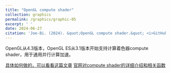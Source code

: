 ```yaml
---
title: "OpenGL compute shader"
collection: graphics
permalink: /graphics/graphic-05
excerpt: ' '
date: 2024-06-27
citation: 'Joe-Bi. (2024). &quot;OpenGL compute shader.&quot; <i>GitHub Joe-Bi of Bugs</i>'
---
```

   
OpenGL从4.3版本，OpenGL ES从3.1版本开始支持计算着色器compute shader，用于通用并行计算加速。  

[具体如何做的，可以看看这篇文章](https://www.cnblogs.com/chen9510/p/12000320.html)
[官网对compute shader的详细介绍和相关函数](https://www.khronos.org/opengl/wiki/Compute_Shader)









